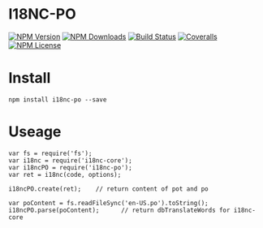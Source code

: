 I18NC-PO
==================


[![NPM Version][npm-image]][npm-url]
[![NPM Downloads][downloads-image]][npm-url]
[![Build Status][travis-image]][travis-url]
[![Coveralls][coveralls-image]][coveralls-url]
[![NPM License][license-image]][npm-url]

# Install

```
npm install i18nc-po --save
```

# Useage

```
var fs = require('fs');
var i18nc = require('i18nc-core');
var i18ncPO = require('i18nc-po');
var ret = i18nc(code, options);

i18ncPO.create(ret);    // return content of pot and po

var poContent = fs.readFileSync('en-US.po').toString();
i18ncPO.parse(poContent);      // return dbTranslateWords for i18nc-core
```



[npm-image]: http://img.shields.io/npm/v/i18nc-po.svg
[downloads-image]: http://img.shields.io/npm/dm/i18nc-po.svg
[npm-url]: https://www.npmjs.org/package/i18nc-po
[travis-image]: http://img.shields.io/travis/Bacra/node-i18nc-po/master.svg?label=linux
[travis-url]: https://travis-ci.org/Bacra/node-i18nc-po
[coveralls-image]: https://img.shields.io/coveralls/Bacra/node-i18nc-po.svg
[coveralls-url]: https://coveralls.io/github/Bacra/node-i18nc-po
[license-image]: http://img.shields.io/npm/l/i18nc-po.svg
